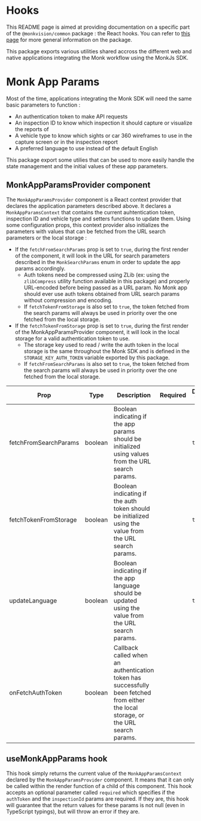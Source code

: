 # Hooks
This README page is aimed at providing documentation on a specific part of the `@monkvision/common` package : the
React hooks. You can refer to [this page](README.md) for more general information on the package.

This package exports various utilities shared accross the different web and native applications integrating the Monk
workflow using the MonkJs SDK.

# Monk App Params
Most of the time, applications integrating the Monk SDK will need the same basic parameters to function :
- An authentication token to make API requests
- An inspection ID to know which inspection it should capture or visualize the reports of
- A vehicle type to know which sights or car 360 wireframes to use in the capture screen or in the inspection report
- A preferred language to use instead of the default English

This package export some utilies that can be used to more easily handle the state management and the initial values of
these app parameters.

## MonkAppParamsProvider component
The `MonkAppParamsProvider` component is a React context provider that declares the application parameters described
above. It declares a `MonkAppParamsContext` that contains the current auhtentication token, inspection ID and vehicle
type and setters functions to update them. Using some configuration props, this context provider also initializes the
parameters with values that can be fetched from the URL search parameters or the local storage :

- If the `fetchFromSearchParams` prop is set to `true`, during the first render of the component, it will look in the
  URL for search parameters described in the `MonkSearchParams` enum in order to update the app params accordingly.
  - Auth tokens need be compressed using ZLib (ex: using the `zlibCompress` utility function available in this
    package) and properly URL-encoded before being passed as a URL param. No Monk app should ever use auth tokens
    obtained from URL search params without compression and encoding.
  - If `fetchTokenFromStorage` is also set to `true`, the token fetched from the search params will always be
    used in priority over the one fetched from the local storage.
- If the `fetchTokenFromStorage` prop is set to `true`, during the first render of the MonkAppParamsProvider component,
  it will look in the local storage for a valid authentication token to use.
  - The storage key used to read / write the auth token in the local storage is the same throughout the Monk SDK and
    is defined in the `STORAGE_KEY_AUTH_TOKEN` variable exported by this package.
  - If `fetchFromSearchParams` is also set to `true`, the token fetched from the search params will always be
    used in priority over the one fetched from the local storage.

| Prop                  | Type    | Description                                                                                                                         | Required | Default Value |
|-----------------------|---------|-------------------------------------------------------------------------------------------------------------------------------------|----------|---------------|
| fetchFromSearchParams | boolean | Boolean indicating if the app params should be initialized using values from the URL search params.                                 |          | `true`        |
| fetchTokenFromStorage | boolean | Boolean indicating if the auth token should be initialized using the value from the URL search params.                              |          | `true`        |
| updateLanguage        | boolean | Boolean indicating if the app language should be updated using the value from the URL search params.                                |          | `true`        |
| onFetchAuthToken      | boolean | Callback called when an authentication token has successfully been fetched from either the local storage, or the URL search params. |          |               |

## useMonkAppParams hook
This hook simply returns the current value of the `MonkAppParamsContext` declared by the `MonkAppParamsProvider`
component. It means that it can only be called within the render function of a child of this component. This hook
accepts an optional parameter called `required` which specifies if the `authToken` and the `inspectionId` params are
required. If they are, this hook will guarantee that the return values for these params is not null (even in TypeScript
typings), but will throw an error if they are.
